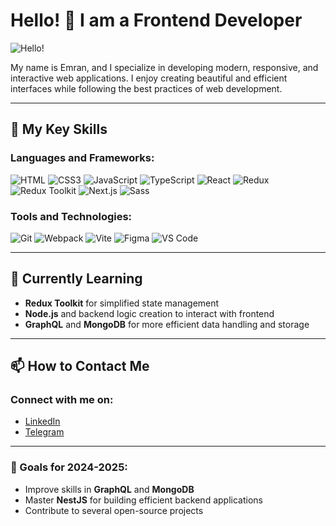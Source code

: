 # Hello! 👋 I am a Frontend Developer

![Hello!](https://media.giphy.com/media/xTiIzJSKB4l7xTouE8/giphy.gif)

My name is Emran, and I specialize in developing modern, responsive, and interactive web applications. I enjoy creating beautiful and efficient interfaces while following the best practices of web development.

---

## 🚀 My Key Skills

### Languages and Frameworks:
![HTML](https://img.shields.io/badge/-HTML5-E34F26?logo=html5&logoColor=white&style=flat)
![CSS3](https://img.shields.io/badge/-CSS3-1572B6?logo=css3&logoColor=white&style=flat)
![JavaScript](https://img.shields.io/badge/-JavaScript-F7DF1E?logo=javascript&logoColor=black&style=flat)
![TypeScript](https://img.shields.io/badge/-TypeScript-007ACC?logo=typescript&logoColor=white&style=flat)
![React](https://img.shields.io/badge/React-61DAFB?style=for-the-badge&logo=react&logoColor=black)
![Redux](https://img.shields.io/badge/-Redux-764ABC?logo=redux&logoColor=white&style=flat)
![Redux Toolkit](https://img.shields.io/badge/-Redux%20Toolkit-764ABC?logo=redux&logoColor=white&style=flat)
![Next.js](https://img.shields.io/badge/-Next.js-000000?logo=nextdotjs&logoColor=white&style=flat)
![Sass](https://img.shields.io/badge/-Sass-CC6699?logo=sass&logoColor=white&style=flat)

### Tools and Technologies:
![Git](https://img.shields.io/badge/-Git-F05032?logo=git&logoColor=white&style=flat)
![Webpack](https://img.shields.io/badge/-Webpack-8DD6F9?logo=webpack&logoColor=black&style=flat)
![Vite](https://img.shields.io/badge/-Vite-646CFF?logo=vite&logoColor=white&style=flat)
![Figma](https://img.shields.io/badge/-Figma-F24E1E?logo=figma&logoColor=white&style=flat)
![VS Code](https://img.shields.io/badge/-VS%20Code-007ACC?logo=visual-studio-code&logoColor=white&style=flat)

---

## 🌱 Currently Learning
- **Redux Toolkit** for simplified state management
- **Node.js** and backend logic creation to interact with frontend
- **GraphQL** and **MongoDB** for more efficient data handling and storage

---

## 📫 How to Contact Me

### Connect with me on:
- [LinkedIn](https://www.linkedin.com/in/emran-patdyyew-886743230)
- [Telegram](https://t.me/Emran20040810)

---

### 🎯 Goals for 2024-2025:
- Improve skills in **GraphQL** and **MongoDB**
- Master **NestJS** for building efficient backend applications
- Contribute to several open-source projects

